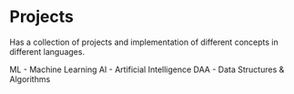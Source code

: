 # Projects
Has a collection of projects and implementation of different concepts in different languages.

ML - Machine Learning
AI - Artificial Intelligence
DAA - Data Structures & Algorithms
